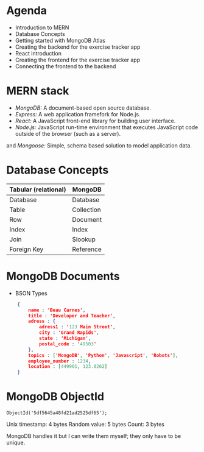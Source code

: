 # Agenda

- Introduction to MERN
- Database Concepts
- Getting started with MongoDB Atlas
- Creating the backend for the exercise tracker app
- React introduction
- Creating the frontend for the exercise tracker app
- Connecting the frontend to the backend

# MERN stack

- *MongoDB:* A document-based open source database.
- *Express:* A web application framefork for Node.js.
- *React:* A JavaScript front-end library for building user interface.
- *Node.js:* JavaScript run-time environment that executes JavaScript code outside of the browser (such as a server).

and *Mongoose:* Simple, schema based solution to model application data.

# Database Concepts

|Tabular (relational) | MongoDB 	 | 
|---------------------|------------|
| Database						| Database	 | 
| Table							  | Collection |
| Row								  | Document	 |
| Index							  | Index			 |
| Join								| $lookup		 |
| Foreign Key					| Reference	 |

# MongoDB Documents
- BSON Types

```json
	{
		name : 'Beau Carnes',
		title : 'Developer and Teacher',
		adress : {
			adress1 : '123 Main Street',
			city : 'Grand Rapids',
			state : 'Michigan',
			postal_code : '49503'
		},
		topics : ['MongoDB', 'Python', 'Javascript', 'Robots'],
		employee_number : 1234,
		location : [449901, 123.0262]
	}
```

# MongoDB ObjectId
	
	ObjectId('5df5645a48fd21ad2525df65');

Unix timestamp: 4 bytes		Random value: 5 bytes		Count: 3 bytes

MongoDB handles it but I can write them myself; they only have to be unique.


